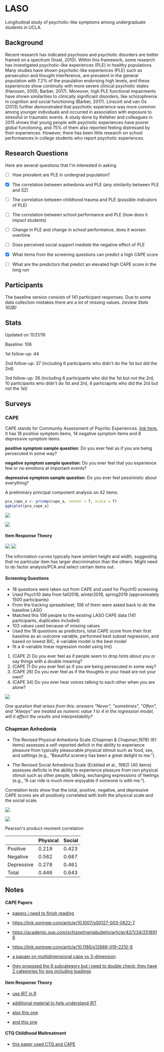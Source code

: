 # LASO
Longitudinal study of psychotic-like symptoms among undergraduate students in UCLA. 

## Background 
Recent research has indicated psychosis and psychotic disorders are better framed on a spectrum (Insel, 2010). Within this framework, some research has investigated psychotic-like experiences (PLE) in healthy populations. Many studies have shown psychotic-like experiences (PLE) such as persecution and thought interference, are prevalent in the general population with 7.2% of the population endorsing high levels, and these experiences show continuity with more severe clinical psychotic states (Hanssen, 2005; Barber, 2017). Moreover, high PLE functional impairments have shown similarities to clinically significant disorders, like schizophrenia in cognition and social functioning (Barber, 2017). Linscott and van Os (2013) further demonstrated that psychotic experience was more common among younger individuals and occurred in association with exposure to stressful or traumatic events. A study done by Kelleher and colleagues in 2015 shows that young people with psychotic experiences have poorer global functioning, and 75% of them also reported feeling distressed by their experiences. However, there has been little research on school performances in college students who report psychotic experiences. 

## Research Questions 
Here are several questions that I'm interested in asking 
- [ ] How prevalent are PLE in undergrad population?  
- [x] The correlation between anhedonia and PLE (any similarity between PLE and SZ) 
- [ ] The correlation between childhood trauma and PLE (possible indicators of PLE)
- [ ] The correlation between school performance and PLE (how does it impact students) 

- [ ] Change in PLE and change in school performance, does it worsen overtime  
- [ ] Does perceived social support mediate the negative effect of PLE
- [x] What items from the screening questions can predict a high CAPE score
- [ ] What are the predictors that predict an elevated high CAPE score in the long run

## Participants 
The baseline version consists of 141 participant responses. Due to some data collection mistakes there are a lot of missing values. *(review Stats 102B)*

## Stats
Updated on 11/21/19

Baseline: 106 

1st follow-up: 44

2nd follow-up: 37 (including 6 participants who didn't do the 1st but did the 2rd) 

3rd follow-up: 36 (including 6 participants who did the 1st but not the 2rd, 10 participants who didn't do 1st and 2rd, 4 particiapnts who did the 2rd but not the 1st)


## Surveys 

### CAPE
CAPE stands for Community Assessment of Psychic Experiences. [link here.](http://cape42.homestead.com/)
It has 18 positive symptom items, 14 negative symptom items and 8 depressive symptom items. 

**positive symptom sample question**: Do you ever feel as if you are being persecuted in some way?

**negative symptom sample question**: Do you ever feel that you experience few or no emotions at important events?

**depressive symptom sample question**: Do you ever feel pessimistic about everything?

A preliminary principal component analysis on 42 items.

```R
pca_cape_a <- prcomp(cape_a, center = T, scale = T) 
ggbiplot(pca_cape_a)
```

![](https://github.com/mtpan/LASO/blob/master/PCA_all_items_biplot.png)

![](https://github.com/mtpan/LASO/blob/master/PCA_biplot.png)



#### Item Response Theory 
![](https://github.com/mtpan/LASO/blob/master/rasch_model.png)
![](https://github.com/mtpan/LASO/blob/master/item_information_curves.png)

The information curves typically have similart height and width, suggesting that no particular item has larger discrimination than the others. 
Might need to do factor analysis/PCA and select certain items out. 

#### Screening Questions
- 18 questions were taken out from CAPE and used for Psych10 screening
- Used Psych10 data from fall2018, winter2019, spring2019 (approximately 1500 participants)
- From the tracking spreadsheet, 106 of them were asked back to do the baseline LASO 
- Matched this 106 people to the existing LASO CAPE data (141 participants, duplicates included) 
- 103 values used because of missing values 
- Used the 18 questions as predictors, total CAPE score from their first baseline as an outcome variable, performed best subset regression, and based on lowest BIC, 4-variable model is the best model
- fit a 4-variable linear regression model using lm()

1. (CAPE 2) Do you ever feel as if people seem to drop hints about you or say things with a double meaning?
4. (CAPE 7) Do you ever feel as if you are being persecuted in some way?
10. (CAPE 26) Do you ever feel as if the thoughts in your head are not your own?
15. (CAPE 34) Do you ever hear voices talking to each other when you are alone?

![](https://github.com/mtpan/LASO/blob/master/four_variable_CAPE.png)

*One question that arises from this: answers "Never", "sometimes", "Often", and "Always" are treated as numeric value 1 to 4 in the regression model, will it affect the results and interpretability?*

### Chapman Anhedonia 

- The Revised Physical Anhedonia Scale (Chapman & Chapman,1978) (61 items) assesses a self-reported deficit in the ability to experience pleasure from typically pleasurable physical stimuli such as food, sex, and settings (e.g., “Beautiful scenery
has been a great delight to me.”).

- The Revised Social Anhedonia Scale (Eckblad et al., 1982) (40 items) assesses
deficits in the ability to experience pleasure from non physical stimuli such as other
people, talking, exchanging expressions of feelings (e.g., “A car ride is much more
enjoyable if someone is with me.”). 

Correlation tests show that the total, positive, negative, and depressive CAPE scores are all positively correlated with both the physical scale and the social scale. 

![](https://github.com/mtpan/LASO/blob/master/cape_anhed_total.png)

![](https://github.com/mtpan/LASO/blob/master/cape_anhed_3_categories.png)

Pearson's product-moment correlation

|            | Physical | Social |
|------------|----------|--------|
| Positive   | 0.219    | 0.423  |
| Negative   | 0.562    | 0.687  |
| Depressive | 0.278    | 0.461  |
| Total      | 0.446    | 0.643  |



## Notes 

#### CAPE Papers 
- [papers i need to finish reading](https://www.cambridge.org/core/services/aop-cambridge-core/content/view/BA0A9032B266E8CFFBA3E3B8B762E41C/S0033291701005141a.pdf/evidence_that_three_dimensions_of_psychosis_have_a_distribution_in_the_general_population.pdf)

- https://link.springer.com/article/10.1007/s00127-003-0622-7

- https://academic.oup.com/schizophreniabulletin/article/42/1/34/2518916

- https://link.springer.com/article/10.1186/s12888-019-2210-8

- [a papaer on multidimensional cape vs 3-dimension](https://www.sciencedirect.com/science/article/pii/S0920996415300347)

- [they proposed the 9 subcategory but i need to double check; they have 2 categories for pos including loadings](https://academic.oup.com/schizophreniabulletin/article/42/1/34/2518916)

#### Item Response Theory

- [use IRT in R](https://blog.dominodatalab.com/item-response-theory-r-survey-analysis/)

- [additional material to help understand IRT](https://www.metheval.uni-jena.de/irt/VisualIRT.pdf)

- [also this one](https://www.personality-project.org/r/book/Chapter8.pdf)

- [and this one](http://personality-project.org/r/book/)

#### CTQ Childhood Maltreatment 
- [this paper used CTQ and CAPE](https://www.sciencedirect.com/science/article/pii/S0920996414001170?via%3Dihub)

